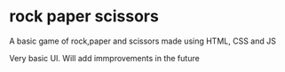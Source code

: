 # rock paper scissors
A basic game of rock,paper and scissors made using HTML, CSS and JS

Very basic UI.
Will add immprovements in the future
